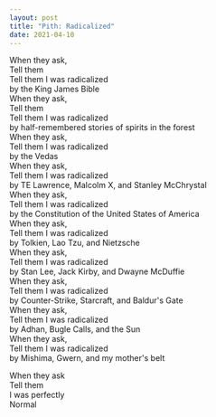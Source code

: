 ```yaml
---
layout: post
title: "Pith: Radicalized"
date: 2021-04-10
---
```


When they ask,  
Tell them  
Tell them I was radicalized  
by the King James Bible  
When they ask,  
Tell them   
Tell them I was radicalized  
by half-remembered stories of spirits in the forest  
When they ask,  
Tell them I was radicalized  
by the Vedas  
When they ask,  
Tell them I was radicalized  
by TE Lawrence, Malcolm X, and Stanley McChrystal  
When they ask,  
Tell them I was radicalized  
by the Constitution of the United States of America  
When they ask,  
Tell them I was radicalized  
by Tolkien, Lao Tzu, and Nietzsche  
When they ask,  
Tell them I was radicalized  
by Stan Lee, Jack Kirby, and Dwayne McDuffie  
When they ask,  
Tell them I was radicalized  
by Counter-Strike, Starcraft, and Baldur's Gate  
When they ask,  
Tell them I was radicalized  
by Adhan, Bugle Calls, and the Sun  
When they ask,  
Tell them I was radicalized  
by Mishima, Gwern, and my mother's belt  

When they ask  
Tell them  
I was perfectly  
Normal
